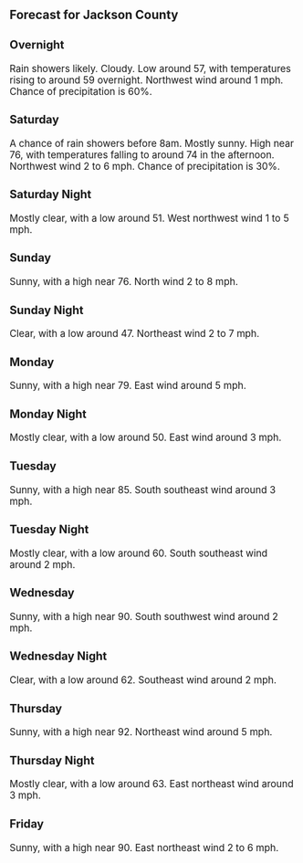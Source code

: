 <div>
   <h2>Forecast for Jackson County</h2>
   <p>
      <div style="font-size:120%">
         <h3>Overnight</h3>Rain showers likely. Cloudy. Low around 57, with temperatures rising to around 59 overnight. Northwest wind around 1 mph.
         Chance of precipitation is 60%.<br></div>
   </p>
   <p>
      <div style="font-size:120%">
         <h3>Saturday</h3>A chance of rain showers before 8am. Mostly sunny. High near 76, with temperatures falling to around 74 in the afternoon.
         Northwest wind 2 to 6 mph. Chance of precipitation is 30%.<br></div>
   </p>
   <p>
      <div style="font-size:120%">
         <h3>Saturday Night</h3>Mostly clear, with a low around 51. West northwest wind 1 to 5 mph.<br></div>
   </p>
   <p>
      <div style="font-size:120%">
         <h3>Sunday</h3>Sunny, with a high near 76. North wind 2 to 8 mph.<br></div>
   </p>
   <p>
      <div style="font-size:120%">
         <h3>Sunday Night</h3>Clear, with a low around 47. Northeast wind 2 to 7 mph.<br></div>
   </p>
   <p>
      <div style="font-size:120%">
         <h3>Monday</h3>Sunny, with a high near 79. East wind around 5 mph.<br></div>
   </p>
   <p>
      <div style="font-size:120%">
         <h3>Monday Night</h3>Mostly clear, with a low around 50. East wind around 3 mph.<br></div>
   </p>
   <p>
      <div style="font-size:120%">
         <h3>Tuesday</h3>Sunny, with a high near 85. South southeast wind around 3 mph.<br></div>
   </p>
   <p>
      <div style="font-size:120%">
         <h3>Tuesday Night</h3>Mostly clear, with a low around 60. South southeast wind around 2 mph.<br></div>
   </p>
   <p>
      <div style="font-size:120%">
         <h3>Wednesday</h3>Sunny, with a high near 90. South southwest wind around 2 mph.<br></div>
   </p>
   <p>
      <div style="font-size:120%">
         <h3>Wednesday Night</h3>Clear, with a low around 62. Southeast wind around 2 mph.<br></div>
   </p>
   <p>
      <div style="font-size:120%">
         <h3>Thursday</h3>Sunny, with a high near 92. Northeast wind around 5 mph.<br></div>
   </p>
   <p>
      <div style="font-size:120%">
         <h3>Thursday Night</h3>Mostly clear, with a low around 63. East northeast wind around 3 mph.<br></div>
   </p>
   <p>
      <div style="font-size:120%">
         <h3>Friday</h3>Sunny, with a high near 90. East northeast wind 2 to 6 mph.<br></div>
   </p>
</div>